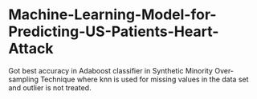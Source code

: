 # Machine-Learning-Model-for-Predicting-US-Patients-Heart-Attack 


Got best accuracy in Adaboost classifier in Synthetic Minority Over-sampling Technique where knn is used for missing values in the data set and outlier is not treated.
